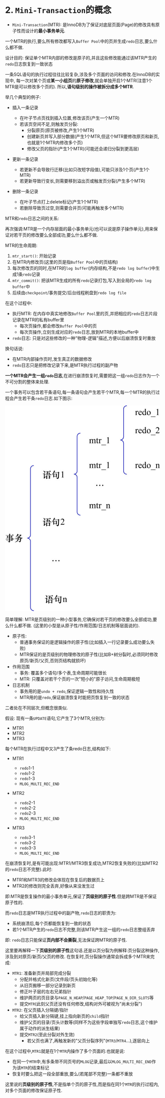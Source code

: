 # 2. `Mini-Transaction`的概念

- `Mini-Transaction`(MTR): 是InnoDB为了保证对底层页面(Page)的修改具有原子性而设计的**最小事务单元**.

一个MTR的执行,要么所有修改都写入`Buffer Pool`中的页并生成`redo`日志,要么什么都不做.

设计目的: 保证单个MTR内部的修改是原子的,并且这些修改能通过该MTR产生的`redo`日志恢复到一致状态

一条SQL语句的执行过程往往比较复杂,涉及多个页面的访问和修改.在InnoDB的实现中,
每一次对某个页或**某一小组页**的**原子修改**,就会单独开启1个MTR(注意1个MTR是可以修改多个页的).
所以,**语句级别的操作被拆分成多个MTR**.

举几个典型的例子:

- 插入一条记录

    - 在叶子节点页找到插入位置,修改该页(产生一个MTR)
    - 若该页空间不足,则触发页分裂:
      - 分裂原页(原页被修改,产生1个MTR)
      - 创建新页并写入部分数据(产生1个MTR,但这个MTR要修改原页和新页,也就是1个MTR内修改多个页)
      - 修改父页的指针(产生1个MTR)(可能还会递归分裂到更高层)

- 更新一条记录

    - 若更新不会导致行迁移(比如只改短字段值),可能只涉及1个页(产生1个MTR)
    - 若更新导致行变长,则需要移到溢出页或触发页分裂(产生多个MTR)

- 删除一条记录
    
    - 在叶子节点打上delete标记(产生1个MTR)
    - 若删除导致页过空,则需要合并页(可能再触发多个MTR)

MTR和`redo`日志之间的关系:

再次强调:MTR是一个内存层面的最小事务单元(也可以说是原子操作单元),用来保证对若干页的修改要么全部成功,要么什么都不做.

MTR的生命周期:

1. `mtr_start()`: 开始记录
2. 在MTR内修改页(这里的页是指`Buffer Pool`中的页结构)
3. 每次修改页的同时,在MTR的`log buffer`(内存结构,不是`redo log buffer`)中生成1条`redo`记录
4. `mtr_commit()`: 把该MTR生成的所有`redo`记录打包,写入到全局的`redo log buffer`中
5. 后续由`checkpoint`/事务提交/后台线程刷盘到`redo log file`

在这个过程中:

- 执行MTR: 在内存中真实地修改`Buffer Pool`里的页,并把相应的`redo`日志片段记录在MTR的私有buffer里
  - 每次页操作,都会修改`Buffer Pool`中的页
  - 每次页操作,立刻生成对应的`redo`日志,放到MTR的本地buffer中
- `redo`日志: 只是对这些修改的一种"物理-逻辑"描述,方便以后崩溃恢复时重放

换句话说:

- 在MTR内部操作页时,发生真正的数据修改
- `redo`日志只是把修改记录下来,是MTR执行过程的副产物

**一个MTR会产生一组`redo`日志**,在进行崩溃恢复时,需要把这一组`redo`日志作为一个不可分割的整体来处理.

一个事务可以包含若干条语句,每一条语句会产生若干个MTR,每一个MTR的执行过程会产生若干条`redo`日志.如下图示:

![事务、语句、MTR、redo日志之间的关系](./img/事务、语句、MTR、redo日志之间的关系.jpg)

简单理解: MTR是页级别的一种小型事务,它确保对若干页的修改要么全部成功,要么什么都不做.
(这里的小型是从原子性/作用范围/日志机制等层面说的).

- 原子性:
    - 普通事务保证的是逻辑操作的原子性(比如插入一行记录要么成功要么失败)
    - MTR保证的是页级别的物理修改的原子性(比如B+树分裂时,必须同时修改原页/新页/父页,否则页结构就损坏)
- 作用范围
  - 事务: 覆盖多个语句/多个表,生命周期可能很长
  - MTR: 只覆盖对若干个页的一次"短小的"原子访问,生命周期极短
- 日志机制
  - 事务用的是`undo + redo`,保证逻辑一致性和持久性
  - MTR用的是`redo`,保证崩溃恢复时能把页恢复到一致的状态

二者处在不同层次,但概念很类似.

假设: 现有一条`UPDATE`语句,它产生了3个MTR,分别为:

- MTR1
- MTR2
- MTR3

每个MTR在执行过程中又3产生了条redo日志,结构如下:

- MTR1

    - `redo`1-1
    - `redo`1-2
    - `redo`1-3
    - `MLOG_MULTI_REC_END`

- MTR2

    - `redo`2-1
    - `redo`2-2
    - `redo`2-3
    - `MLOG_MULTI_REC_END`

- MTR3

    - `redo`3-1
    - `redo`3-2
    - `redo`3-3
    - `MLOG_MULTI_REC_END`

在崩溃恢复时,是有可能出现:MTR1/MTR3恢复成功,MTR2恢复失败的(比如MTR2的`redo`日志不完整).此时:

- MTR1和MTR3的修改会体现在恢复后的数据页上
- MTR2的修改则完全丢弃,好像从来没发生过

即:MTR是恢复操作的最小事务单元,保证了**页级别的原子性**.但是跨MTR是不保证原子性的.

而`redo`日志是MTR执行过程中的副产物,`redo`日志的职责为:

- 系统崩溃后,每个页都能恢复到一致的状态
- 若1个MTR产生的`redo`日志不完整,则该MTR产生这一组的`redo`日志整组丢弃

即: `redo`日志只能保证**页内部不会撕裂**,无法保证跨MTR的原子性.

这里要再解释一下**页级别的原子性**这句话.还是以页分裂为例解释:页分裂这种操作,涉及到对原页/新页/父页的修改.
在恢复时,页分裂操作通常会拆成多个MTR来完成:

- `MTR1`: 准备新页并局部完成分裂
  - 分配并格式化新页(文件段/页头初始化等)
  - 从旧页搬移一部分记录到新页
  - 修正叶子层的左右兄弟指针
  - 维护两页的页目录与`PAGE_N_HEAP`/`PAGE_HEAP_TOP`/`PAGE_N_DIR_SLOTS`等
  - 提交`MTR`(此刻父页还没有任何修改,结构对外可被视为"尚未分裂")
- `MTR2`: 在父页插入分隔键/指针
  - 给父页插入新分隔键,挂上指向新页的`child`指针
  - 维护父页的目录/页头计数等(同样不为这些字段单独写`redo`日志,这个维护属于动作的派生结果)
  - 提交`MTR2`(至此分裂对外生效)
    - 若父页也满了,再触发新的"父页分裂序列"(`MTR3`/`MTR4`...),逐层向上

在这个过程中,`MTR1`就是在1个`MTR`内操作了多个页面的.也就是说:

- 在同一个`MTR`中,有多条带不同页号的`MLOG`记录,最后以`MLOG_MULTI_REC_END`作为该`MTR`的结束标记
- 恢复时要么把这一段全部重放,要么(若尾部不完整)一条都不重放

这里说的**页级别的原子性**,不是指单个页的原子性,而是指在同1个`MTR`的执行过程内,对多个页面的修改保证原子性.
